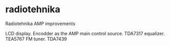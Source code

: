 # radiotehnika
Radiotehnika AMP improvements

LCD display.
Encodder as the AMP main control source.
TDA7317 equalizer.
TEA5767 FM tuner.
TDA7439
